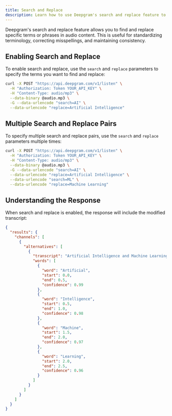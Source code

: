```yaml
---
title: Search and Replace
description: Learn how to use Deepgram's search and replace feature to modify specific terms in audio content
---
```


Deepgram's search and replace feature allows you to find and replace specific terms or phrases in audio content. This is useful for standardizing terminology, correcting misspellings, and maintaining consistency.

## Enabling Search and Replace

To enable search and replace, use the `search` and `replace` parameters to specify the terms you want to find and replace:

```bash
curl -X POST "https://api.deepgram.com/v1/listen" \
  -H "Authorization: Token YOUR_API_KEY" \
  -H "Content-Type: audio/mp3" \
  --data-binary @audio.mp3 \
  -G --data-urlencode "search=AI" \
  --data-urlencode "replace=Artificial Intelligence"
```

## Multiple Search and Replace Pairs

To specify multiple search and replace pairs, use the `search` and `replace` parameters multiple times:

```bash
curl -X POST "https://api.deepgram.com/v1/listen" \
  -H "Authorization: Token YOUR_API_KEY" \
  -H "Content-Type: audio/mp3" \
  --data-binary @audio.mp3 \
  -G --data-urlencode "search=AI" \
  --data-urlencode "replace=Artificial Intelligence" \
  --data-urlencode "search=ML" \
  --data-urlencode "replace=Machine Learning"
```

## Understanding the Response

When search and replace is enabled, the response will include the modified transcript:

```json
{
  "results": {
    "channels": [
      {
        "alternatives": [
          {
            "transcript": "Artificial Intelligence and Machine Learning are transforming industries.",
            "words": [
              {
                "word": "Artificial",
                "start": 0.0,
                "end": 0.5,
                "confidence": 0.99
              },
              {
                "word": "Intelligence",
                "start": 0.5,
                "end": 1.0,
                "confidence": 0.98
              },
              {
                "word": "Machine",
                "start": 1.5,
                "end": 2.0,
                "confidence": 0.97
              },
              {
                "word": "Learning",
                "start": 2.0,
                "end": 2.5,
                "confidence": 0.96
              }
            ]
          }
        ]
      }
    ]
  }
}
```
